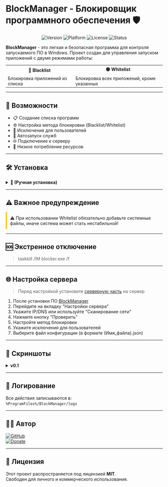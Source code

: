 # BlockManager - Блокировщик программного обеспечения 🛡️

<div align="center">
  <img src="https://img.shields.io/badge/Version-0.1-blue" alt="Version">
  <img src="https://img.shields.io/badge/Platform-Windows-success" alt="Platform">
  <img src="https://img.shields.io/badge/License-MIT-green" alt="License">
  <img src="https://img.shields.io/badge/Status-PreRelease-orange" alt="Status">
</div>

**BlockManager** - это легкая и безопасная программа для контроля запускаемого ПО в Windows. Проект создан для управления запуском приложений с двумя режимами работы:

<div align="center">
  <table>
    <tr>
      <th>🔴 Blacklist</th>
      <th>🟢 Whitelist</th>
    </tr>
    <tr>
      <td>Блокировка приложений из списка</td>
      <td>Блокировка всех приложений, кроме указанных</td>
    </tr>
  </table>
</div>

---

## 🌟 Возможности

- 📋 Создание списка программ
- ⚙️ Настройка метода блокировки (Blacklist/Whitelist)
- 👥 Исключения для пользователей
- 🔄 Автозапуск служб
- 🌐 Подключение к серверу
- 🚀 Низкое потребление ресурсов

---

## 🛠️ Установка

<details>
<summary><b>🔧 (Ручная установка)</b></summary>

1. Скачайте [последнюю версию архива](https://github.com/dejavugd/BlockManager/releases)
2. Распакуйте в `%ProgramFiles%/BlockManager`
3. Запустите **BlockManager.exe**
4. Создайте список программ (перетаскиванием .exe)
5. Выберите метод блокировки
6. Укажите исключения
7. Примените настройки

</details>

---

## ⚠️ Важное предупреждение

<div class="warning" style="padding: 10px; border-left: 4px solid #ffc107; margin: 10px 0;">
⚠️ При использовании Whitelist обязательно добавьте системные файлы, иначе система может стать нестабильной!
</div>

---

## 🆘 Экстренное отключение

> taskkill /IM blocker.exe /f
---

## 🌐 Настройка сервера

> Перед настройкой установите [серверную часть](https://github.com/dejavugd/BlockManagerServer/releases) на сервер

1. После установки ПО [BlockManager](#setting)
2. Перейдите на вкладку "Настройки сервера"
3. Укажите IP/DNS или используйте "Сканирование сети"
4. Нажмите кнопку "Проверить"
5. Настройте метод блокировки
6. Укажите исключения для пользователей
7. Выберите файл конфигурации (в формате {Имя_файла}.json)

---
## 📸 Скриншоты
<details>
<summary><b>v0.1</b></summary>


| Главный интерфейс | Настройки сервера |
|-------------------|-------------------|
| ![Главный экран](./img/HOME.png) | ![Сервер](./img/SERVER.png) |
</details>

---

## 📝 Логирование

Все действия записываются в:  
`%ProgramFiles%/BlockManager/logs`

---

## 👨‍💻 Автор

<div align="left">
  <a href="https://github.com/dejavugd">
    <img src="https://img.shields.io/badge/GitHub-dejavugd-blue?style=for-the-badge&logo=github" alt="GitHub">
  </a>
  <br>
  <a href="https://yoomoney.ru/to/4100115868712253">
    <img src="https://img.shields.io/badge/Поддержать-проект-orange?style=for-the-badge" alt="Donate">
  </a>
</div>

---

## 📜 Лицензия

Этот проект распространяется под лицензией **MIT**.  
Свободен для личного и коммерческого использования.
